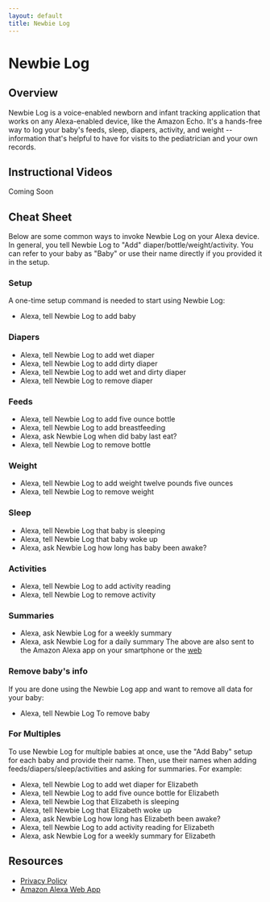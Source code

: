 ```yaml
---
layout: default
title: Newbie Log
---
```

# Newbie Log

## Overview
Newbie Log is a voice-enabled newborn and infant tracking application that works on any Alexa-enabled device, like the Amazon Echo. It's a hands-free way to log your baby's feeds, sleep, diapers, activity, and weight -- information that's helpful to have for visits to the pediatrician and your own records.

## Instructional Videos
Coming Soon

## Cheat Sheet
Below are some common ways to invoke Newbie Log on your Alexa device. In general, you tell Newbie Log to "Add" diaper/bottle/weight/activity. You can refer to your baby as "Baby" or use their name directly if you provided it in the setup. 

### Setup
A one-time setup command is needed to start using Newbie Log:
* Alexa, tell Newbie Log to add baby

### Diapers
* Alexa, tell Newbie Log to add wet diaper
* Alexa, tell Newbie Log to add dirty diaper
* Alexa, tell Newbie Log to add wet and dirty diaper
* Alexa, tell Newbie Log to remove diaper

### Feeds
* Alexa, tell Newbie Log to add five ounce bottle
* Alexa, tell Newbie Log to add breastfeeding 
* Alexa, ask Newbie Log when did baby last eat?
* Alexa, tell Newbie Log to remove bottle

### Weight
* Alexa, tell Newbie Log to add weight twelve pounds five ounces
* Alexa, tell Newbie Log to remove weight

### Sleep
* Alexa, tell Newbie Log that baby is sleeping
* Alexa, tell Newbie Log that baby woke up
* Alexa, ask Newbie Log how long has baby been awake?

### Activities
* Alexa, tell Newbie Log to add activity reading
* Alexa, tell Newbie Log to remove activity

### Summaries
* Alexa, ask Newbie Log for a weekly summary
* Alexa, ask Newbie Log for a daily summary
The above are also sent to the Amazon Alexa app on your smartphone or the [web](http://alexa.amazon.com/spa/index.html)

### Remove baby's info
If you are done using the Newbie Log app and want to remove all data for your baby:
* Alexa, tell Newbie Log To remove baby

### For Multiples
To use Newbie Log for multiple babies at once, use the "Add Baby" setup for each baby and provide their name. Then, use their names when adding feeds/diapers/sleep/activities and asking for summaries. For example:
* Alexa, tell Newbie Log to add wet diaper for Elizabeth
* Alexa, tell Newbie Log to add five ounce bottle for Elizabeth
* Alexa, tell Newbie Log that Elizabeth is sleeping
* Alexa, tell Newbie Log that Elizabeth woke up
* Alexa, ask Newbie Log how long has Elizabeth been awake?
* Alexa, tell Newbie Log to add activity reading for Elizabeth
* Alexa, ask Newbie Log for a weekly summary for Elizabeth

## Resources
* [Privacy Policy](newbie_privacy_policy.md)
* [Amazon Alexa Web App](https://alexa.amazon.com/)
